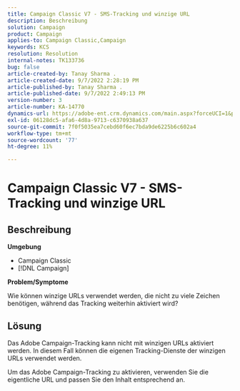 ```yaml
---
title: Campaign Classic V7 - SMS-Tracking und winzige URL
description: Beschreibung
solution: Campaign
product: Campaign
applies-to: Campaign Classic,Campaign
keywords: KCS
resolution: Resolution
internal-notes: TK133736
bug: false
article-created-by: Tanay Sharma .
article-created-date: 9/7/2022 2:28:19 PM
article-published-by: Tanay Sharma .
article-published-date: 9/7/2022 2:49:13 PM
version-number: 3
article-number: KA-14770
dynamics-url: https://adobe-ent.crm.dynamics.com/main.aspx?forceUCI=1&pagetype=entityrecord&etn=knowledgearticle&id=da90614b-b92e-ed11-9db1-002248086735
exl-id: 06128dc5-afa6-4d8a-9713-c6370938a637
source-git-commit: 7f0f5035ea7cebd60f6ec7bda9de6225b6c602a4
workflow-type: tm+mt
source-wordcount: '77'
ht-degree: 11%

---
```


# Campaign Classic V7 - SMS-Tracking und winzige URL

## Beschreibung


<b>Umgebung</b>

- Campaign Classic
- [!DNL Campaign]




<b>Problem/Symptome</b>

Wie können winzige URLs verwendet werden, die nicht zu viele Zeichen benötigen, während das Tracking weiterhin aktiviert wird?


## Lösung


Das Adobe Campaign-Tracking kann nicht mit winzigen URLs aktiviert werden. In diesem Fall können die eigenen Tracking-Dienste der winzigen URLs verwendet werden.

Um das Adobe Campaign-Tracking zu aktivieren, verwenden Sie die eigentliche URL und passen Sie den Inhalt entsprechend an.
